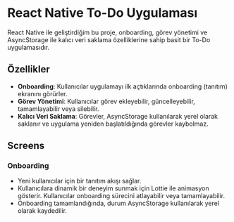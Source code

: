 # React Native To-Do Uygulaması

React Native ile geliştirdiğim bu proje, onboarding, görev yönetimi ve AsyncStorage ile kalıcı veri saklama özelliklerine sahip basit bir To-Do uygulamasıdır.

## Özellikler

- **Onboarding**: Kullanıcılar uygulamayı ilk açtıklarında onboarding (tanıtım) ekranını görürler.
- **Görev Yönetimi**: Kullanıcılar görev ekleyebilir, güncelleyebilir, tamamlayabilir veya silebilir.
- **Kalıcı Veri Saklama**: Görevler, AsyncStorage kullanılarak yerel olarak saklanır ve uygulama yeniden başlatıldığında görevler kaybolmaz.

## Screens

### Onboarding

- Yeni kullanıcılar için bir tanıtım akışı sağlar.
- Kullanıcılara dinamik bir deneyim sunmak için Lottie ile animasyon gösterir.
  Kullanıcılar onboarding sürecini atlayabilir veya tamamlayabilir.
- Onboarding tamamlandığında, durum AsyncStorage kullanılarak yerel olarak kaydedilir.
